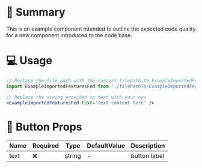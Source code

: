 # 📝 Summary

This is an example component intended to outline the expected code quality for a new component introduced to the code base.

# 💻 Usage

```jsx
// Replace the file path with the correct filepath to ExampleImportedFeaturesFed
import ExampleImportedFeaturesFed from './filePathTo/ExampleImportedFeaturesFed';

// Replace the string provided to text with your own
<ExampleImportedFeaturesFed text='text content here' />
```

# 📩 Button Props

| Name | Required | Type   | DefaultValue | Description  |
| ---- | -------- | ------ | ------------ | ------------ |
| text | ❌       | string | -            | button label |
    